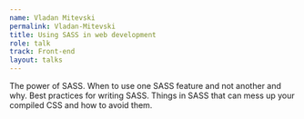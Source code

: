 ```yaml
---
name: Vladan Mitevski
permalink: Vladan-Mitevski
title: Using SASS in web development
role: talk
track: Front-end
layout: talks
---
```


The power of SASS.
When to use one SASS feature and not another and why.
Best practices for writing SASS.
Things in SASS that can mess up your compiled CSS and how to avoid them.